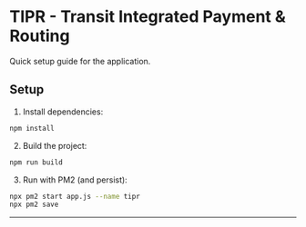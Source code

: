# TIPR - Transit Integrated Payment & Routing

Quick setup guide for the application.

## Setup

1. Install dependencies:

```bash
npm install
```

2. Build the project:

```bash
npm run build
```

3. Run with PM2 (and persist):

```bash
npx pm2 start app.js --name tipr
npx pm2 save
```

---
